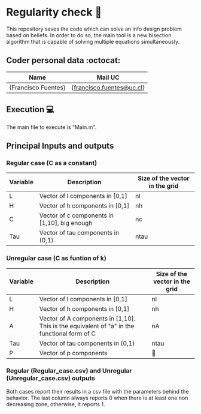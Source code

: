 # Regularity check :school_satchel:
This repository saves the code which can solve an info design problem based on beliefs. In order to do so, the main tool is a new bisection algorithm that is capable of solving multiple equations simultaneously. 

## Coder personal data :octocat:

| Name | Mail UC |
| :-: | :-: |
| {Francisco Fuentes} | {francisco.fuentes@uc.cl} |

## Execution :computer:
The main file to execute is "Main.m".

## Principal Inputs and outputs

### Regular case (C as a constant)
| Variable | Description                                  | Size of the vector in the grid |
|----------|----------------------------------------------|--------------------------------|
| L        | Vector of l components in [0,1]              |               nl               |
| H        | Vector of h components in [0,1]              |               nh               |
| C        | Vector of c components in [1,10], big enough |               nc               |
| Tau      | Vector of tau components in (0,1)            |              ntau              |
### Unregular case (C as funtion of k)
| Variable | Description                                                                                  | Size of the vector in the grid |
|----------|----------------------------------------------------------------------------------------------|--------------------------------|
| L        | Vector of l components in [0,1]                                                              |               nl               |
| H        | Vector of h components in [0,1]                                                              |               nh               |
| A        | Vector of A components in [1,10]. This is the  equivalent of "a" in the functional form of C |               nA               |
| Tau      | Vector of tau components in (0,1)                                                            |              ntau              |
| P        | Vector of p components                                                                       |         :no_entry_sign:        |

### Regular (Regular_case.csv) and Unregular (Unregular_case.csv) outputs

Both cases report their results in a csv file with the parameters behind the behavior. The last column always reports 0 when there is at least one non decreasing zone, otherwise, it reports 1.
